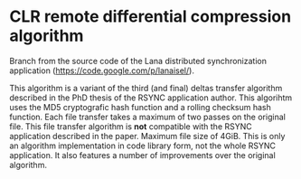 CLR remote differential compression algorithm
===

Branch from the source code of the Lana distributed synchronization application (https://code.google.com/p/lanaisel/).

This algorithm is a variant of the third (and final) deltas transfer algorithm described in the PhD thesis of the RSYNC application author. This algorihtm uses the MD5 cryptografic hash function and a rolling checksum hash function. Each file transfer takes a maximum of two passes on the original file. This file transfer algorithm is <b>not</b> compatible with the RSYNC application described in the paper. Maximum file size of 4GiB. This is only an algorithm implementation in code library form, not the whole RSYNC application. It also features a number of improvements over the original algorithm.

